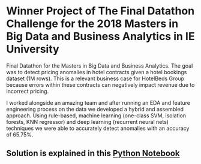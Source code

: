 #  Winner Project of The Final Datathon Challenge for the 2018 Masters in Big Data and Business Analytics in IE University

Final Datathon for the Masters in Big Data and Business Analytics. The goal was to detect pricing anomalies in hotel contracts given a hotel bookings dataset (1M rows). This is a relevant business case for HotelBeds Group because errors within these contracts can negatively impact revenue due to incorrect pricing.

I worked alongside an amazing team and after running an EDA and feature engineering process on the data we developed a hybrid and assembled approach. Using rule-based, machine learning (one-class SVM, isolation forests, KNN regressor) and deep learning (recurrent neural nets) techniques we were able to accurately detect anomalies with an accuracy of 65.75%.

<h2>Solution is explained in this <a href="https://github.com/javogranda/IE-Datathon-2018-Hotelbeds/blob/master/Hotel_Prices_Anomaly_Detection_Group_G.ipynb">Python Notebook</a></h2>
